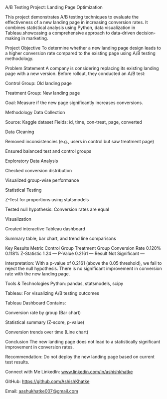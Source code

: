 A/B Testing Project: Landing Page Optimization


This project demonstrates A/B testing techniques to evaluate the effectiveness of a new landing page in increasing conversion rates. It combines statistical analysis using Python, data visualization in Tableau.showcasing a comprehensive approach to data-driven decision-making in marketing.



Project Objective
To determine whether a new landing page design leads to a higher conversion rate compared to the existing page using A/B testing methodology.


 Problem Statement
A company is considering replacing its existing landing page with a new version. Before rollout, they conducted an A/B test:

Control Group: Old landing page

Treatment Group: New landing page

Goal: Measure if the new page significantly increases conversions.


 Methodology
Data Collection


Source: Kaggle dataset
Fields: id, time, con-treat, page, converted

Data Cleaning

Removed inconsistencies (e.g., users in control but saw treatment page)

Ensured balanced test and control groups

Exploratory Data Analysis

Checked conversion distribution

Visualized group-wise performance

Statistical Testing

Z-Test for proportions using statsmodels

Tested null hypothesis: Conversion rates are equal

Visualization

Created interactive Tableau dashboard

Summary table, bar chart, and trend line comparisons

 Key Results
Metric	Control Group	Treatment Group
Conversion Rate	0.120%	0.118%
Z-Statistic	1.24	—
P-Value	0.2161	—
Result	Not Significant	—

Interpretation: With a p-value of 0.2161 (above the 0.05 threshold), we fail to reject the null hypothesis. There is no significant improvement in conversion rate with the new landing page.



 Tools & Technologies
Python: pandas, statsmodels, scipy

Tableau: For visualizing A/B testing outcomes



 Tableau Dashboard
 Contains:

Conversion rate by group (Bar chart)

Statistical summary (Z-score, p-value)

Conversion trends over time (Line chart)



 Conclusion
The new landing page does not lead to a statistically significant improvement in conversion rates.

Recommendation: Do not deploy the new landing page based on current test results.





 Connect with Me
LinkedIn: www.linkedin.com/in/ashishkhatke

GitHub: https://github.com/AshishKhatke

Email: aashukhatke007@gmail.com
